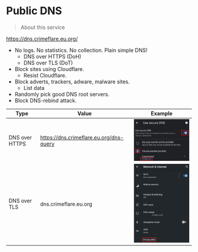 # Public DNS


> About this service

https://dns.crimeflare.eu.org/


- No logs. No statistics. No collection. Plain simple DNS!
  - DNS over HTTPS (DoH)
  - DNS over TLS (DoT)
- Block sites using Cloudflare.
  - Resist Cloudflare.
- Block adverts, trackers, adware, malware sites.
  - List data
-  Randomly pick good DNS root servers.
- Block DNS-rebind attack.


| Type | Value | Example |
| --- | --- | --- |
| DNS over HTTPS | https://dns.crimeflare.eu.org/dns-query | ![](../image/dnsset-doh.jpg) |
| DNS over TLS | dns.crimeflare.eu.org | ![](../image/dnsset-dot.jpg) |
